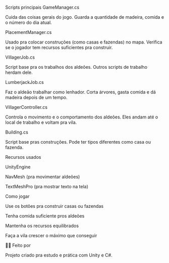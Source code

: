  Scripts principais
GameManager.cs

Cuida das coisas gerais do jogo.
Guarda a quantidade de madeira, comida e o número do dia atual.

PlacementManager.cs

Usado pra colocar construções (como casas e fazendas) no mapa.
Verifica se o jogador tem recursos suficientes pra construir.

VillagerJob.cs

Script base pra os trabalhos dos aldeões.
Outros scripts de trabalho herdam dele.

LumberjackJob.cs

Faz o aldeão trabalhar como lenhador.
Corta árvores, gasta comida e dá madeira depois de um tempo.

VillagerController.cs

Controla o movimento e o comportamento dos aldeões.
Eles andam até o local de trabalho e voltam pra vila.

Building.cs

Script base pras construções.
Pode ter tipos diferentes como casa ou fazenda.

Recursos usados

UnityEngine

NavMesh (pra movimentar aldeões)

TextMeshPro (pra mostrar texto na tela)

 Como jogar

Use os botões pra construir casas ou fazendas

Tenha comida suficiente pros aldeões

Mantenha os recursos equilibrados

Faça a vila crescer o máximo que conseguir

👨‍💻 Feito por

Projeto criado pra estudo e prática com Unity e C#.
